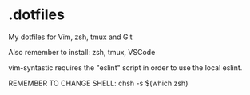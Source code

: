 # .dotfiles
My dotfiles for Vim, zsh, tmux and Git

Also remember to install: zsh, tmux, VSCode

vim-syntastic requires the "eslint" script in order to use
the local eslint.

REMEMBER TO CHANGE SHELL: 
chsh -s $(which zsh)


